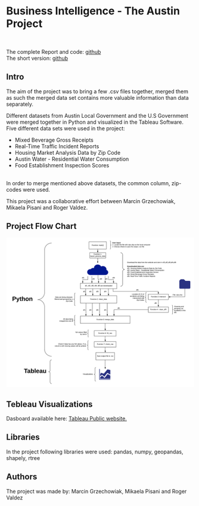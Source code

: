# Business Intelligence - The Austin Project

<br/>

The complete Report and code: [github](https://github.com/grzechowiak/Business-Intelligence-Project)
<br/>
The short version: [github](https://grzechowiak.github.io/posts/)
<br/>

## Intro

The aim of the project was to bring a few .csv files together, merged them as such the merged data set contains more valuable information than data separately. 
<br/>

Different datasets from Austin Local Government and the U.S Government were merged together in Python and visualized in the Tableau Software. Five different data sets were used in the project:
<br/>
- Mixed Beverage Gross Receipts <br/> 
- Real-Time Traffic Incident Reports <br/>
- Housing Market Analysis Data by Zip Code <br/>
- Austin Water - Residential Water Consumption <br/>
- Food Establishment Inspection Scores 
<br/>
In order to merge mentioned above datasets, the common column, zip-codes were used.
<br/>

This project was a collaborative effort between Marcin Grzechowiak, Mikaela Pisani and Roger Valdez.
<br/>

## Project Flow Chart
![The Structure of the Project](/img/ProjectFlowChart.png)


## Tebleau Visualizations
Dasboard available here: [Tableau Public website.](https://public.tableau.com/profile/grzechowiak#!/vizhome/Austin-BusinessIntelligenceProject/AustinTX)


## Libraries
In the project following libraries were used:
pandas, numpy, geopandas, shapely, rtree


## Authors
The project was made by: Marcin Grzechowiak, Mikaela Pisani and Roger Valdez